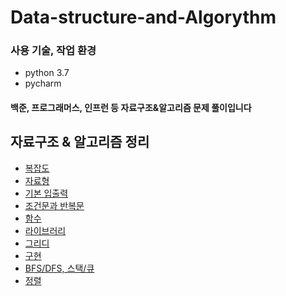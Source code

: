 # Data-structure-and-Algorythm

### 사용 기술, 작업 환경
- python 3.7
- pycharm

#### 백준, 프로그래머스, 인프런 등 자료구조&알고리즘 문제 풀이입니다

## 자료구조 & 알고리즘 정리
- [복잡도](./readme_texts/complexity.md)
- [자료형](./readme_texts/datatype.md)
- [기본 입출력](./readme_texts/inputoutput.md)
- [조건문과 반복문](./readme_texts/conditionaliter.md)
- [함수](./readme_texts/function.md)
- [라이브러리](./readme_texts/library.md)
- [그리디](./readme_texts/greedy.md)
- [구현](./readme_texts/implementation.md)
- [BFS/DFS, 스택/큐](./readme_texts/dfs_bfs.md)
- [정렬](./readme_texts/sort.md)
















